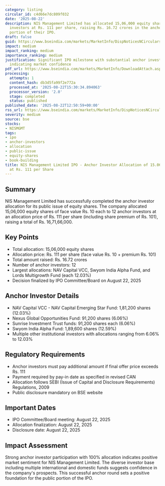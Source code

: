 ```yaml
---
category: listing
circular_id: c4d66e7dc809f032
date: '2025-08-22'
description: NIS Management Limited has allocated 15,06,000 equity shares to 12 anchor
  investors at Rs. 111 per share, raising Rs. 16.72 crores in the anchor investor
  portion of their IPO.
draft: false
guid: https://www.bseindia.com/markets/MarketInfo/DispNoticesNCirculars.aspx?Noticeid={B4768F6A-75F4-4937-9B2C-950AD9F08F5B}&noticeno=20250822-30&dt=08/22/2025&icount=30&totcount=66&flag=0
impact: medium
impact_ranking: medium
importance_ranking: medium
justification: Significant IPO milestone with substantial anchor investor participation
  indicating market confidence
pdf_url: https://www.bseindia.com/markets/MarketInfo/DownloadAttach.aspx?id=20250822-30&attachedId=752a014d-0f79-477d-9aad-8e21c9f23c9b
processing:
  attempts: 1
  content_hash: db3d5fa99f2e772a
  processed_at: '2025-08-22T15:30:34.894063'
  processor_version: '2.0'
  stage: completed
  status: published
published_date: '2025-08-22T12:50:59+00:00'
rss_url: https://www.bseindia.com/markets/MarketInfo/DispNoticesNCirculars.aspx?Noticeid={B4768F6A-75F4-4937-9B2C-950AD9F08F5B}&noticeno=20250822-30&dt=08/22/2025&icount=30&totcount=66&flag=0
severity: medium
source: bse
stocks:
- NISMGMT
tags:
- ipo
- anchor-investors
- allocation
- public-issue
- equity-shares
- book-building
title: NIS Management Limited IPO - Anchor Investor Allocation of 15.06 Lakh Shares
  at Rs. 111 per Share
---
```


## Summary

NIS Management Limited has successfully completed the anchor investor allocation for its public issue of equity shares. The company allocated 15,06,000 equity shares of face value Rs. 10 each to 12 anchor investors at an allocation price of Rs. 111 per share (including share premium of Rs. 101), raising a total of Rs. 16,71,66,000.

## Key Points

- Total allocation: 15,06,000 equity shares
- Allocation price: Rs. 111 per share (face value Rs. 10 + premium Rs. 101)
- Total amount raised: Rs. 16.72 crores
- Number of anchor investors: 12
- Largest allocations: NAV Capital VCC, Swyom India Alpha Fund, and Lords Multigrowth Fund (each 12.03%)
- Decision finalized by IPO Committee/Board on August 22, 2025

## Anchor Investor Details

- NAV Capital VCC - NAV Capital Emerging Star Fund: 1,81,200 shares (12.03%)
- Nexus Global Opportunities Fund: 91,200 shares (6.06%)
- Sunrise Investment Trust funds: 91,200 shares each (6.06%)
- Swyom India Alpha Fund: 1,89,600 shares (12.59%)
- Multiple other institutional investors with allocations ranging from 6.06% to 12.03%

## Regulatory Requirements

- Anchor investors must pay additional amount if final offer price exceeds Rs. 111
- Payment required by pay-in date as specified in revised CAN
- Allocation follows SEBI (Issue of Capital and Disclosure Requirements) Regulations, 2009
- Public disclosure mandatory on BSE website

## Important Dates

- IPO Committee/Board meeting: August 22, 2025
- Allocation finalization: August 22, 2025
- Disclosure date: August 22, 2025

## Impact Assessment

Strong anchor investor participation with 100% allocation indicates positive market sentiment for NIS Management Limited. The diverse investor base including multiple international and domestic funds suggests confidence in the company's prospects. This successful anchor round sets a positive foundation for the public portion of the IPO.